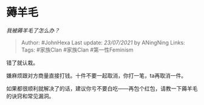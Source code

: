 # 薅羊毛
*我被薅羊毛了怎么办？*

> Author: #JohnHexa
Last update: *23/07/2021* by ANingNing
Links:
Tags:  #家族Clan #家族Clan #第一性Feminism


错了就认栽。

嫌麻烦跟对方商量直接打钱。十件不要一起取消，你打一笔，ta再取消一件。

如果都很顺利就解决了的话，建议你亏不要白吃——再包个红包，请教一下薅羊毛的诀窍和常见漏洞。



